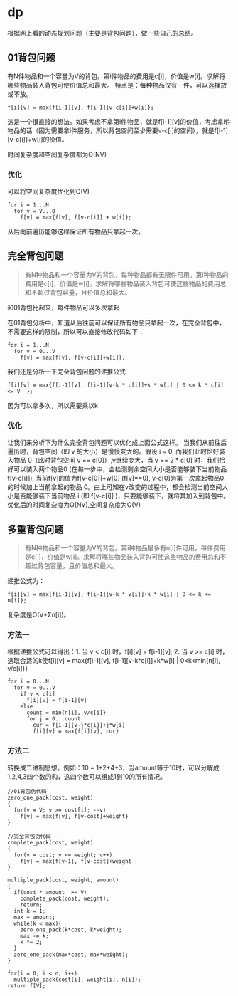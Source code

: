 # dp

根据网上看的动态规划问题（主要是背包问题），做一些自己的总结。
## 01背包问题

有N件物品和一个容量为V的背包。第i件物品的费用是c[i]，价值是w[i]。求解将哪些物品装入背包可使价值总和最大。
特点是：每种物品仅有一件，可以选择放或不放。
```
f[i][v] = max{f[i-1][v], f[i-1][v-c[i]]+w[i]};
```
这是一个很直接的想法。如果考虑不拿第i件物品，就是f[i-1][v]的价值，考虑拿i件物品的话（因为需要拿i件服务，所以背包空间至少需要v-c[i]的空间），就是f[i-1][v-c[i]]+w[i]的价值。

时间复杂度和空间复杂度都为O(NV)

### 优化

可以将空间复杂度优化到O(V)

```
for i = 1...N
  for v = V...0
    f[v] = max{f[v], f[v-c[i]] + w[i]};
```

从后向前遍历能够这样保证所有物品只拿起一次。

## 完全背包问题
> 有N种物品和一个容量为V的背包，每种物品都有无限件可用。第i种物品的费用是c[i]，价值是w[i]。求解将哪些物品装入背包可使这些物品的费用总和不超过背包容量，且价值总和最大。

和01背包比起来，每件物品可以多次拿起

在01背包分析中，知道从后往前可以保证所有物品只拿起一次，在完全背包中，不需要这样的限制，所以可以直接修改代码如下：
```
for i = 1...N
  for v = 0...V
    f[v] = max{f[v], f[v-c[i]]+w[i]};
 ```
 我们还是分析一下完全背包问题的递推公式
 ```
 f[i][v] = max{f[i-1][v], f[i-1][v-k * c[i]]+k * w[i] | 0 <= k * c[i] <= V  };
 ```
 因为可以拿多次，所以需要乘以k
 
### 优化
让我们来分析下为什么完全背包问题可以优化成上面公式这样。
当我们从前往后遍历时，背包空间（即 v 的大小）是慢慢变大的。假设 i = 0, 而我们此时恰好装入物品 0（此时背包空间 v == c[0]）,v继续变大，当 v == 2 * c[0] 时，我们恰好可以装入两个物品0 (在每一步中，会检测剩余空间大小是否能够装下当前物品 f[v-c[i]]), 当前f[v]的值为f[v-c[0]]+w[0] (f[v]==0), v-c[0]为第一次拿起物品0 的时候加上当前拿起的物品 0。由上可知在v改变的过程中，都会检测当前空间大小是否能够装下当前物品 i (即 f[v-c[i]] )，只要能够装下，就将其加入到背包中。
优化后的时间复杂度为O(NV),空间复杂度为O(V)
 
## 多重背包问题
> 有N种物品和一个容量为V的背包。第i种物品最多有n[i]件可用，每件费用是c[i]，价值是w[i]。求解将哪些物品装入背包可使这些物品的费用总和不超过背包容量，且价值总和最大。

递推公式为：
```
f[i][v] = max{f[i-1][v], f[i-1][v-k * v[i]]+k * w[i] | 0 <= k <= n[i]};
```
复杂度是O(V*Σn[i])。

### 方法一
根据递推公式可以得出：1. 当 v < c[i] 时，f[i][v] = f[i-1][v]; 2. 当 v >= c[i] 时，选取合适的k使f[i][v] = max{f[i-1][v], f[i-1][v-k\*c[i]]+k\*w[i] | 0<k<min{n[i], v/c[i]}}
```
for i = 0...N
  for v = 0...V
    if v < c[i]
      f[i][v] = f[i-1][v]
    else
      count = min{n[i], v/c[i]}
      for j = 0...count
        cur = f[i-1][v-j*c[i]]+j*w[i]
        f[i][v] = max{f[i][v], cur}
```
### 方法二
转换成二进制思想。例如：10 = 1+2+4+3，当amount等于10时，可以分解成1,2,4,3四个数的和，这四个数可以组成1到10的所有情况。
```
//01背包伪代码
zero_one_pack(cost, weight)
{
  for(v = V; v >= cost[i]; --v)
    f[v] = max{f[v], f[v-cost]+weight}
}

//完全背包伪代码
complete_pack(cost, weight)
{
  for(v = cost; v <= weight; v++)
    f[v] = max{f[v-1], f[v-cost]+weight
}

multiple_pack(cost, weight, amount)
{
  if(cost * amount  >= V)
    complete_pack(cost, weight);
    return;
  int k = 1;
  max = amount;
  while(k < max){
    zero_one_pack(k*cost, k*weight);
    max -= k;
    k *= 2;
  }
  zero_one_pack(max*cost, max*weight);
}

for(i = 0; i < n; i++)
  multiple_pack(cost[i], weight[i], n[i]);
return f[V];
```
